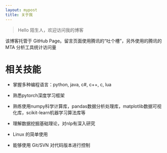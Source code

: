 ```yaml
---
layout: mypost
title: 关于我
---
```


> Hello 陌生人，欢迎访问我的博客

该博客托管于 GitHub Page。留言页面使用腾讯的“吐个槽”，另外使用的腾讯的 MTA 分析工具统计访问量


# 相关技能

- 掌握多种编程语言：python, java, c#, c++, c, lua

- 熟悉pytorch深度学习框架

- 熟练使用numpy科学计算库，pandas数据分析处理库，matplotlib数据可视化库，scikit-learn机器学习算法库等

- 理解数据挖掘基础理论，对nlp有深入研究

- Linux 的简单使用

- 能够使用 Git/SVN 对代码版本进行控制

